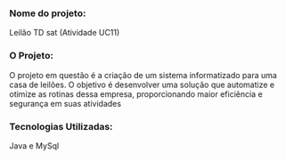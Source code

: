 ### Nome do projeto: 
Leilão TD sat (Atividade UC11)



### O Projeto:
O projeto em questão é a criação de um sistema informatizado para uma casa de leilões. O objetivo é desenvolver uma solução que automatize e otimize as rotinas dessa empresa, proporcionando maior eficiência e segurança em suas atividades

### Tecnologias Utilizadas:
Java e MySql
